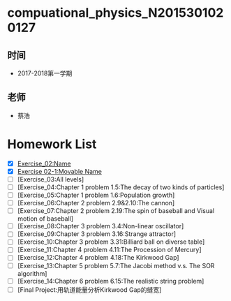 # compuational_physics_N2015301020127
## 时间 
- 2017-2018第一学期

## 老师 
- 蔡浩
# Homework List
- [x] [Exercise_02:Name](https://github.com/AaalgerLee/compuational_physics_N2015301020127/blob/master/Exercise_02:Name.md)
- [x] [Exercise 02-1:Movable Name](https://github.com/AaalgerLee/compuational_physics_N2015301020127/blob/master/Exercise：02-1:movable%20name.md)
- [ ] [Exercise_03:All levels]
- [ ] [Exercise_04:Chapter 1 problem 1.5:The decay of two kinds of particles]
- [ ] [Exercise_05:Chapter 1 problem 1.6:Population growth]
- [ ] [Exercise_06:Chapter 2 problem 2.9&2.10:The cannon]
- [ ] [Exercise_07:Chapter 2 problem 2.19:The spin of baseball and Visual motion of baseball]
- [ ] [Exercise_08:Chapter 3 problem 3.4:Non-linear oscillator]
- [ ] [Exercise_09:Chapter 3 problem 3.16:Strange attractor]
- [ ] [Exercise_10:Chapter 3 problem 3.31:Billiard ball on diverse table]
- [ ] [Exercise_11:Chapter 4 problem 4.11:The Procession of Mercury]
- [ ] [Exercise_12:Chapter 4 problem 4.18:The Kirkwood Gap]
- [ ] [Exercise_13:Chapter 5 problem 5.7:The Jacobi method v.s. The SOR algorithm]
- [ ] [Exercise_14:Chapter 6 problem 6.15:The realistic string problem]
- [ ] [Final Project:用轨道能量分析Kirkwood Gap的缝宽]
